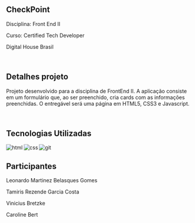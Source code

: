 ## CheckPoint
<p>Disciplina: Front End II</p>
<p>Curso: Certified Tech Developer</p> 
<p>Digital House Brasil</p>

<br>

## Detalhes projeto
<p>Projeto desenvolvido para a disciplina de FrontEnd II.
A aplicação consiste em um formulário que, ao ser preenchido, cria cards com as informações preenchidas.
O entregável será uma página em HTML5, CSS3 e Javascript.</p>

<br>

## Tecnologias Utilizadas
<img align="left" alt="html" src="https://img.shields.io/badge/HTML5-E34F26?style=for-the-badge&logo=html5&logoColor=white" />
<img align="left" align="left" alt="css" src="https://img.shields.io/badge/CSS3-1572B6?style=for-the-badge&logo=css3&logoColor=white" />
<img align="left" align="left" alt="git" src="https://img.shields.io/badge/JavaScript-323330?style=for-the-badge&logo=javascript&logoColor=F7DF1E" />

<br>

## Participantes
<p>Leonardo Martinez Belasques Gomes</p>
<p>Tamiris Rezende Garcia Costa</p>
<p>Vinicius Bretzke</p>
<p>Caroline Bert</p>

